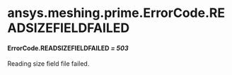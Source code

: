 # ansys.meshing.prime.ErrorCode.READSIZEFIELDFAILED



#### ErrorCode.READSIZEFIELDFAILED *= 503*

Reading size field file failed.

<!-- !! processed by numpydoc !! -->
